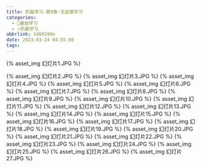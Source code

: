 ```yaml
---
title: 机器学习-第9章-无监督学习
categories:
  - 🌙基础学习
  - ⭐机器学习
abbrlink: 1d69199e
date: 2023-03-24 04:55:08
tags:
---
```


{% asset_img 幻灯片1.JPG %}

<!--more-->

{% asset_img 幻灯片2.JPG %}
{% asset_img 幻灯片3.JPG %}
{% asset_img 幻灯片4.JPG %}
{% asset_img 幻灯片5.JPG %}
{% asset_img 幻灯片6.JPG %}
{% asset_img 幻灯片7.JPG %}
{% asset_img 幻灯片8.JPG %}
{% asset_img 幻灯片9.JPG %}
{% asset_img 幻灯片10.JPG %}
{% asset_img 幻灯片11.JPG %}
{% asset_img 幻灯片12.JPG %}
{% asset_img 幻灯片13.JPG %}
{% asset_img 幻灯片14.JPG %}
{% asset_img 幻灯片15.JPG %}
{% asset_img 幻灯片16.JPG %}
{% asset_img 幻灯片17.JPG %}
{% asset_img 幻灯片18.JPG %}
{% asset_img 幻灯片19.JPG %}
{% asset_img 幻灯片20.JPG %}
{% asset_img 幻灯片21.JPG %}
{% asset_img 幻灯片22.JPG %}
{% asset_img 幻灯片23.JPG %}
{% asset_img 幻灯片24.JPG %}
{% asset_img 幻灯片25.JPG %}
{% asset_img 幻灯片26.JPG %}
{% asset_img 幻灯片27.JPG %}
